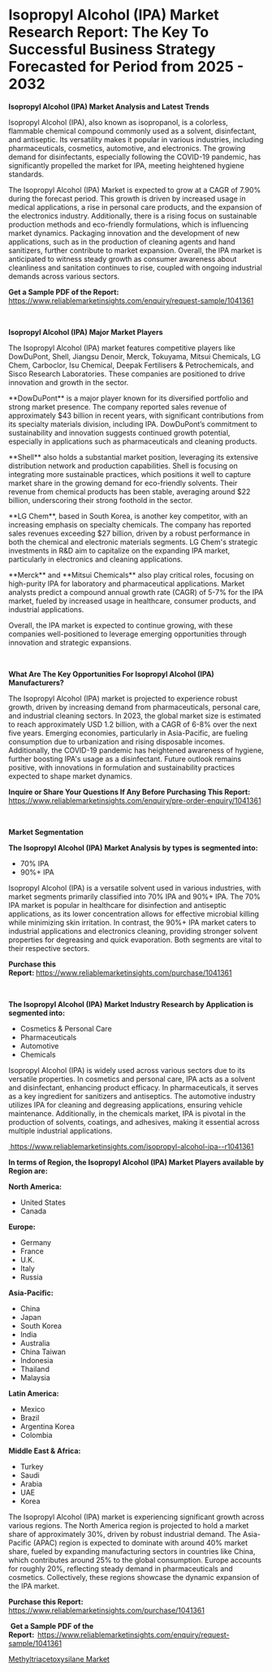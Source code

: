 <p><h1>Isopropyl Alcohol (IPA) Market Research Report: The Key To Successful Business Strategy Forecasted for Period from 2025 - 2032</h1></p><p><strong>Isopropyl Alcohol (IPA) Market Analysis and Latest Trends</strong></p>
<p><p>Isopropyl Alcohol (IPA), also known as isopropanol, is a colorless, flammable chemical compound commonly used as a solvent, disinfectant, and antiseptic. Its versatility makes it popular in various industries, including pharmaceuticals, cosmetics, automotive, and electronics. The growing demand for disinfectants, especially following the COVID-19 pandemic, has significantly propelled the market for IPA, meeting heightened hygiene standards.</p><p>The Isopropyl Alcohol (IPA) Market is expected to grow at a CAGR of 7.90% during the forecast period. This growth is driven by increased usage in medical applications, a rise in personal care products, and the expansion of the electronics industry. Additionally, there is a rising focus on sustainable production methods and eco-friendly formulations, which is influencing market dynamics. Packaging innovation and the development of new applications, such as in the production of cleaning agents and hand sanitizers, further contribute to market expansion. Overall, the IPA market is anticipated to witness steady growth as consumer awareness about cleanliness and sanitation continues to rise, coupled with ongoing industrial demands across various sectors.</p></p>
<p><strong>Get a Sample PDF of the Report:&nbsp;</strong> <a href="https://www.reliablemarketinsights.com/enquiry/request-sample/1041361?utm_campaign=3579&utm_medium=2&utm_source=Github&utm_content=ia&utm_term=26032025&utm_id=isopropyl-alcohol-ipa">https://www.reliablemarketinsights.com/enquiry/request-sample/1041361</a></p>
<p>&nbsp;</p>
<p><strong>Isopropyl Alcohol (IPA) Major Market Players</strong></p>
<p><p>The Isopropyl Alcohol (IPA) market features competitive players like DowDuPont, Shell, Jiangsu Denoir, Merck, Tokuyama, Mitsui Chemicals, LG Chem, Carboclor, Isu Chemical, Deepak Fertilisers & Petrochemicals, and Sisco Research Laboratories. These companies are positioned to drive innovation and growth in the sector.</p><p>**DowDuPont** is a major player known for its diversified portfolio and strong market presence. The company reported sales revenue of approximately $43 billion in recent years, with significant contributions from its specialty materials division, including IPA. DowDuPont’s commitment to sustainability and innovation suggests continued growth potential, especially in applications such as pharmaceuticals and cleaning products.</p><p>**Shell** also holds a substantial market position, leveraging its extensive distribution network and production capabilities. Shell is focusing on integrating more sustainable practices, which positions it well to capture market share in the growing demand for eco-friendly solvents. Their revenue from chemical products has been stable, averaging around $22 billion, underscoring their strong foothold in the sector.</p><p>**LG Chem**, based in South Korea, is another key competitor, with an increasing emphasis on specialty chemicals. The company has reported sales revenues exceeding $27 billion, driven by a robust performance in both the chemical and electronic materials segments. LG Chem's strategic investments in R&D aim to capitalize on the expanding IPA market, particularly in electronics and cleaning applications.</p><p>**Merck** and **Mitsui Chemicals** also play critical roles, focusing on high-purity IPA for laboratory and pharmaceutical applications. Market analysts predict a compound annual growth rate (CAGR) of 5-7% for the IPA market, fueled by increased usage in healthcare, consumer products, and industrial applications.</p><p>Overall, the IPA market is expected to continue growing, with these companies well-positioned to leverage emerging opportunities through innovation and strategic expansions.</p></p>
<p>&nbsp;</p>
<p><strong>What Are The Key Opportunities For Isopropyl Alcohol (IPA) Manufacturers?</strong></p>
<p><p>The Isopropyl Alcohol (IPA) market is projected to experience robust growth, driven by increasing demand from pharmaceuticals, personal care, and industrial cleaning sectors. In 2023, the global market size is estimated to reach approximately USD 1.2 billion, with a CAGR of 6-8% over the next five years. Emerging economies, particularly in Asia-Pacific, are fueling consumption due to urbanization and rising disposable incomes. Additionally, the COVID-19 pandemic has heightened awareness of hygiene, further boosting IPA's usage as a disinfectant. Future outlook remains positive, with innovations in formulation and sustainability practices expected to shape market dynamics.</p></p>
<p><strong>Inquire or Share Your Questions If Any Before Purchasing This Report:</strong> <a href="https://www.reliablemarketinsights.com/enquiry/pre-order-enquiry/1041361?utm_campaign=3579&utm_medium=2&utm_source=Github&utm_content=ia&utm_term=26032025&utm_id=isopropyl-alcohol-ipa">https://www.reliablemarketinsights.com/enquiry/pre-order-enquiry/1041361</a></p>
<p>&nbsp;</p>
<p><strong>Market Segmentation</strong></p>
<p><strong>The Isopropyl Alcohol (IPA) Market Analysis by types is segmented into:</strong></p>
<p><ul><li>70% IPA</li><li>90%+ IPA</li></ul></p>
<p><p>Isopropyl Alcohol (IPA) is a versatile solvent used in various industries, with market segments primarily classified into 70% IPA and 90%+ IPA. The 70% IPA market is popular in healthcare for disinfection and antiseptic applications, as its lower concentration allows for effective microbial killing while minimizing skin irritation. In contrast, the 90%+ IPA market caters to industrial applications and electronics cleaning, providing stronger solvent properties for degreasing and quick evaporation. Both segments are vital to their respective sectors.</p></p>
<p><strong>Purchase this Report:&nbsp;</strong><a href="https://www.reliablemarketinsights.com/purchase/1041361?utm_campaign=3579&utm_medium=2&utm_source=Github&utm_content=ia&utm_term=26032025&utm_id=isopropyl-alcohol-ipa">https://www.reliablemarketinsights.com/purchase/1041361</a></p>
<p>&nbsp;</p>
<p><strong>The Isopropyl Alcohol (IPA) Market Industry Research by Application is segmented into:</strong></p>
<p><ul><li>Cosmetics & Personal Care</li><li>Pharmaceuticals</li><li>Automotive</li><li>Chemicals</li></ul></p>
<p><p>Isopropyl Alcohol (IPA) is widely used across various sectors due to its versatile properties. In cosmetics and personal care, IPA acts as a solvent and disinfectant, enhancing product efficacy. In pharmaceuticals, it serves as a key ingredient for sanitizers and antiseptics. The automotive industry utilizes IPA for cleaning and degreasing applications, ensuring vehicle maintenance. Additionally, in the chemicals market, IPA is pivotal in the production of solvents, coatings, and adhesives, making it essential across multiple industrial applications.</p></p>
<p><a href="https://www.reliablemarketinsights.com/isopropyl-alcohol-ipa--r1041361?utm_campaign=3579&utm_medium=2&utm_source=Github&utm_content=ia&utm_term=26032025&utm_id=isopropyl-alcohol-ipa">&nbsp;https://www.reliablemarketinsights.com/isopropyl-alcohol-ipa--r1041361</a></p>
<p><strong>In terms of Region, the Isopropyl Alcohol (IPA) Market Players available by Region are:</strong></p>
<p>
    <p> <strong> North America: </strong>
        <ul>
            <li>United States</li>
            <li>Canada</li>
        </ul>
        </p> 
    <p> <strong> Europe: </strong>
        <ul>
            <li>Germany</li>
            <li>France</li>
            <li>U.K.</li>
            <li>Italy</li>
            <li>Russia</li>
        </ul>
        </p> 
    <p> <strong> Asia-Pacific: </strong>
        <ul>
            <li>China</li>
            <li>Japan</li>
            <li>South Korea</li>
            <li>India</li>
            <li>Australia</li>
            <li>China Taiwan</li>
            <li>Indonesia</li>
            <li>Thailand</li>
            <li>Malaysia</li>
        </ul>
        </p> 
    <p> <strong> Latin America: </strong>
        <ul>
            <li>Mexico</li>
            <li>Brazil</li>
            <li>Argentina Korea</li>
            <li>Colombia</li>
        </ul>
        </p> 
    <p> <strong> Middle East & Africa: </strong>
        <ul>
            <li>Turkey</li>
            <li>Saudi</li>
            <li>Arabia</li>
            <li>UAE</li>
            <li>Korea</li>
        </ul>
    </p>
    </p>
<p><p>The Isopropyl Alcohol (IPA) market is experiencing significant growth across various regions. The North America region is projected to hold a market share of approximately 30%, driven by robust industrial demand. The Asia-Pacific (APAC) region is expected to dominate with around 40% market share, fueled by expanding manufacturing sectors in countries like China, which contributes around 25% to the global consumption. Europe accounts for roughly 20%, reflecting steady demand in pharmaceuticals and cosmetics. Collectively, these regions showcase the dynamic expansion of the IPA market.</p></p>
<p><strong>Purchase this Report: </strong><a href="https://www.reliablemarketinsights.com/purchase/1041361?utm_campaign=3579&utm_medium=2&utm_source=Github&utm_content=ia&utm_term=26032025&utm_id=isopropyl-alcohol-ipa">https://www.reliablemarketinsights.com/purchase/1041361</a></p>
<p>&nbsp;<strong>Get a Sample PDF of the Report:&nbsp;&nbsp;</strong><a href="https://www.reliablemarketinsights.com/enquiry/request-sample/1041361?utm_campaign=3579&utm_medium=2&utm_source=Github&utm_content=ia&utm_term=26032025&utm_id=isopropyl-alcohol-ipa">https://www.reliablemarketinsights.com/enquiry/request-sample/1041361</a></p>
<p><strong></strong></p>
<p><p><a href="https://github.com/sawrovpipolo/Market-Research-Report-List-1/blob/main/methyltriacetoxysilane-market.md?utm_campaign=3579&utm_medium=2&utm_source=Github&utm_content=ia&utm_term=26032025&utm_id=isopropyl-alcohol-ipa">Methyltriacetoxysilane Market</a></p></p>